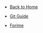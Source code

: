 <!-- markdownlint-disable MD041-->
* [Back to Home](README.md)

* [Git Guide](/raw-redirect/laurent-git-guide)

* [Fprime](/fprime/main-fprime)